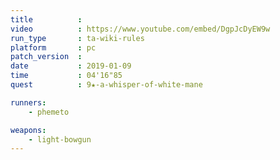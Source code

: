 ```yaml
---
title          :
video          : https://www.youtube.com/embed/DgpJcDyEW9w
run_type       : ta-wiki-rules
platform       : pc
patch_version  : 
date           : 2019-01-09
time           : 04'16"85
quest          : 9★-a-whisper-of-white-mane

runners:
    - phemeto

weapons:
    - light-bowgun
---
```

